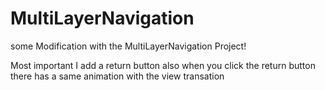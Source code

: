 MultiLayerNavigation
====================

some Modification with the MultiLayerNavigation Project!

Most important I add a  return button also when you click the return button there has a same animation with the view transation
